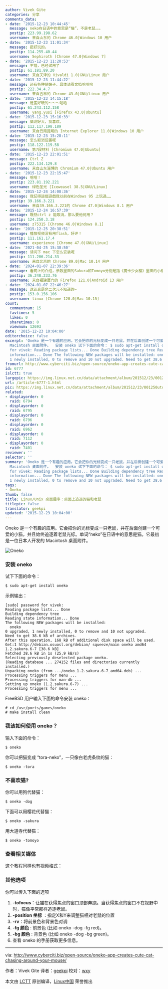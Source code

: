 ```yaml
---
author: Vivek Gite
categories: 分享
comments_data:
- date: '2015-12-23 10:44:45'
  message: neko在日语中的意思是“猫”，不是老鼠。。。
  postip: 223.99.198.62
  username: 来自山东的 Chrome 46.0|Windows 10 用户
- date: '2015-12-23 11:01:34'
  message: 挺好玩的。
  postip: 114.255.40.44
  username: Sephiroth [Chrome 47.0|Windows 7]
- date: '2015-12-23 11:20:53'
  message: 不错，已经试用了
  postip: 61.181.89.20
  username: 来自天津的 Vivaldi 1.0|GNU/Linux 用户
- date: '2015-12-23 11:44:22'
  message: 还有各种萌妹子，具体请看文档哈哈哈
  postip: 222.34.4.7
  username: 来自吉林的 Chrome 43.0|GNU/Linux 用户
- date: '2015-12-23 14:15:18'
  message: 是蛮好玩的～～～哈哈
  postip: 61.243.112.158
  username: yang.yusi [Firefox 43.0|Ubuntu]
- date: '2015-12-23 15:16:33'
  message: 脑洞好大，我喜欢。
  postip: 112.117.198.189
  username: 来自云南昆明的 Internet Explorer 11.0|Windows 10 用户
- date: '2015-12-23 15:28:11'
  message: 怎么取消设置呢
  postip: 118.122.119.58
  username: 第7段材料 [Chromium 47.0|Ubuntu]
- date: '2015-12-23 22:01:51'
  message: Ctrl Z
  postip: 222.134.129.8
  username: 来自山东淄博的 Chromium 47.0|Ubuntu 用户
- date: '2015-12-23 22:15:47'
  message: 哈哈！
  postip: 223.81.192.221
  username: 绿色圣光 [Iceweasel 38.5|GNU/Linux]
- date: '2015-12-24 14:08:36'
  message: 我記得這個遊戲我以前在Windows 95 上玩過……
  postip: 39.166.3.221
  username: 来自39.166.3.221的 Chrome 47.0|Windows 8.1 用户
- date: '2015-12-24 16:57:39'
  message: 既然ctrl z 能取消，那么要他何用？
  postip: 124.250.3.18
  username: z75315 [Chrome 46.0|Windows 8.1]
- date: '2015-12-25 20:38:51'
  message: 播放视频没有用flash，好评！
  postip: 111.161.17.4
  username: experience [Chrome 47.0|GNU/Linux]
- date: '2021-04-25 15:38:50'
  message: 请问下 mac 下怎么安装呢
  postip: 111.206.214.33
  username: 来自北京的 Chrome 89.0|Mac 10.14 用户
- date: '2024-01-07 22:39:36'
  message: 看网上的介绍，参数里面的Sakura和Tomoyo分别是指《魔卡少女樱》里面的小樱和知世。文中的翻译可能需要订正一下 (^^)/
  postip: 36.248.233.76
  username: 来自福建厦门的 Firefox 121.0|Android 13 用户
- date: '2024-01-07 22:46:27'
  message: 这还真是非二次元不知道的~
  postip: 153.0.156.106
  username: linux [Chrome 120.0|Mac 10.15]
count:
  commentnum: 15
  favtimes: 5
  likes: 0
  sharetimes: 0
  viewnum: 12693
date: '2015-12-23 10:04:00'
editorchoice: false
excerpt: 'Oneko 是一个有趣的应用。它会把你的光标变成一只老鼠，并在后面创建一个可爱的小猫，并且始终追逐着老鼠光标。单词neko在日语中的意思是猫。它最初是一位日本人开发的
  Macintosh 桌面附件。  安装 oneko 试下下面的命令： $ sudo apt-get install oneko  示例输出：  password
  for vivek: Reading package lists... Done Building dependency tree Reading state
  information... Done The following NEW packages will be installed: oneko 0 upgraded,
  1 newly installed, 0 to remove and 10 not upgraded. Need to get 38.6 kB of arc'
fromurl: http://www.cyberciti.biz/open-source/oneko-app-creates-cute-cat-chasing-around-your-mouse/
id: 6777
islctt: true
largepic: https://img.linux.net.cn/data/attachment/album/201512/23/001250utojgu1j1swg1jzu.png
url: /article-6777-1.html
pic: https://img.linux.net.cn/data/attachment/album/201512/23/001250utojgu1j1swg1jzu.png.thumb.jpg
related:
- displayorder: 0
  raid: 6794
- displayorder: 0
  raid: 6795
- displayorder: 0
  raid: 6796
- displayorder: 0
  raid: 6962
- displayorder: 0
  raid: 7112
- displayorder: 0
  raid: 7401
reviewer: ''
selector: ''
summary: 'Oneko 是一个有趣的应用。它会把你的光标变成一只老鼠，并在后面创建一个可爱的小猫，并且始终追逐着老鼠光标。单词neko在日语中的意思是猫。它最初是一位日本人开发的
  Macintosh 桌面附件。  安装 oneko 试下下面的命令： $ sudo apt-get install oneko  示例输出：  password
  for vivek: Reading package lists... Done Building dependency tree Reading state
  information... Done The following NEW packages will be installed: oneko 0 upgraded,
  1 newly installed, 0 to remove and 10 not upgraded. Need to get 38.6 kB of arc'
tags:
- Oneko
thumb: false
title: Linux/Unix 桌面趣事：桌面上追逐的猫和老鼠
titlepic: false
translator: geekpi
updated: '2015-12-23 10:04:00'
---
```


Oneko 是一个有趣的应用。它会把你的光标变成一只老鼠，并在后面创建一个可爱的小猫，并且始终追逐着老鼠光标。单词“neko”在日语中的意思是猫。它最初是一位日本人开发的 Macintosh 桌面附件。


![Oneko](/data/attachment/album/201512/23/001250utojgu1j1swg1jzu.png)


### 安装 oneko


试下下面的命令：



```
$ sudo apt-get install oneko

```

示例输出：



```
[sudo] password for vivek:
Reading package lists... Done
Building dependency tree
Reading state information... Done
The following NEW packages will be installed:
  oneko
0 upgraded, 1 newly installed, 0 to remove and 10 not upgraded.
Need to get 38.6 kB of archives.
After this operation, 168 kB of additional disk space will be used.
Get:1 http://debian.osuosl.org/debian/ squeeze/main oneko amd64 1.2.sakura.6-7 [38.6 kB]
Fetched 38.6 kB in 1s (25.9 kB/s)
Selecting previously deselected package oneko.
(Reading database ... 274152 files and directories currently installed.)
Unpacking oneko (from .../oneko_1.2.sakura.6-7_amd64.deb) ...
Processing triggers for menu ...
Processing triggers for man-db ...
Setting up oneko (1.2.sakura.6-7) ...
Processing triggers for menu ...

```

FreeBSD 用户输入下面的命令安装 oneko：



```
# cd /usr/ports/games/oneko
# make install clean

```

### 我该如何使用 oneko？


输入下面的命令：



```
$ oneko

```

你可以把猫变成 “tora-neko”，一只像白老虎条纹的猫：



```
$ oneko -tora

```

### 不喜欢猫?


你可以用狗代替猫：



```
$ oneko -dog

```

下面可以用樱花代替猫：



```
$ oneko -sakura

```

用大道寺代替猫：



```
$ oneko -tomoyo

```

### 查看相关媒体


这个教程同样也有视频格式：







### 其他选项


你可以传入下面的选项


1. **-tofocus**：让猫在获得焦点的窗口顶部奔跑。当获得焦点的窗口不在视野中时，猫像平常那样追逐老鼠。
2. **-position 坐标** ：指定X和Y来调整猫相对老鼠的位置
3. **-rv**：将前景色和背景色对调
4. **-fg 颜色** : 前景色 (比如 oneko -dog -fg red)。
5. **-bg 颜色** : 背景色 (比如 oneko -dog -bg green)。
6. 查看 oneko 的手册获取更多信息。



---


via: <http://www.cyberciti.biz/open-source/oneko-app-creates-cute-cat-chasing-around-your-mouse/>


作者：Vivek Gite 译者：[geekpi](https://github.com/geekpi) 校对：[wxy](https://github.com/wxy)


本文由 [LCTT](https://github.com/LCTT/TranslateProject) 原创编译，[Linux中国](https://linux.cn/) 荣誉推出